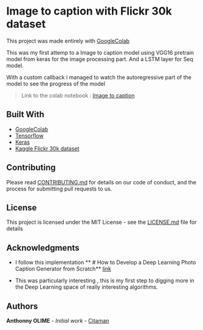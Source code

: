 # Image to caption with Flickr 30k dataset

This project was made entirely with [GoogleColab](https://colab.research.google.com/)

This was my first attemp to a Image to caption model using VGG16 pretrain model from keras for the image processing part. 
And a LSTM layer for Seq model.

With a custom callback i managed to watch the autoregressive part of the model to see the progress of the model 

> Link to the colab notebook : [Image to caption](https://colab.research.google.com/drive/1AfoHgf3pf84EzaKqdCk7wR3bm7cCdmJ4?usp=sharing)


## Built With

* [GoogleColab](https://colab.research.google.com/) 
* [Tensorflow](https://www.tensorflow.org/)
* [Keras](https://keras.io/)
* [Kaggle Flickr 30k dataset](https://www.kaggle.com/hsankesara/flickr-image-dataset)

## Contributing

Please read [CONTRIBUTING.md](https://gist.github.com/PurpleBooth/b24679402957c63ec426) for details on our code of conduct, and the process for submitting pull requests to us.


## License

This project is licensed under the MIT License - see the [LICENSE.md](LICENSE.md) file for details

## Acknowledgments

* I follow this implementation ** # How to Develop a Deep Learning Photo Caption Generator from Scratch** [link](https://machinelearningmastery.com/develop-a-deep-learning-caption-generation-model-in-python/) 

* This was particularly interesting , this is my first step to digging more in the Deep Learning space of really interesting algorithms.  

## Authors

**Anthonny OLIME** - *Initial work* - [Citaman](https://github.com/Citaman)

